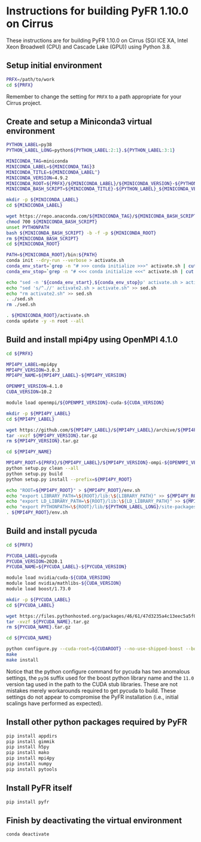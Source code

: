 Instructions for building PyFR 1.10.0 on Cirrus
===============================================

These instructions are for building PyFR 1.10.0 on Cirrus (SGI ICE XA, Intel Xeon Broadwell (CPU) and Cascade Lake (GPU)) using Python 3.8.


Setup initial environment
-------------------------

```bash
PRFX=/path/to/work
cd ${PRFX}
```

Remember to change the setting for `PRFX` to a path appropriate for your Cirrus project.


Create and setup a Miniconda3 virtual environment
-------------------------------------------------

```bash
PYTHON_LABEL=py38
PYTHON_LABEL_LONG=python${PYTHON_LABEL:2:1}.${PYTHON_LABEL:3:1}

MINICONDA_TAG=miniconda
MINICONDA_LABEL=${MINICONDA_TAG}3
MINICONDA_TITLE=${MINICONDA_LABEL^}
MINICONDA_VERSION=4.9.2
MINICONDA_ROOT=${PRFX}/${MINICONDA_LABEL}/${MINICONDA_VERSION}-${PYTHON_LABEL}
MINICONDA_BASH_SCRIPT=${MINICONDA_TITLE}-${PYTHON_LABEL}_${MINICONDA_VERSION}-Linux-x86_64.sh

mkdir -p ${MINICONDA_LABEL}
cd ${MINICONDA_LABEL}

wget https://repo.anaconda.com/${MINICONDA_TAG}/${MINICONDA_BASH_SCRIPT}
chmod 700 ${MINICONDA_BASH_SCRIPT}
unset PYTHONPATH
bash ${MINICONDA_BASH_SCRIPT} -b -f -p ${MINICONDA_ROOT}
rm ${MINICONDA_BASH_SCRIPT}
cd ${MINICONDA_ROOT}

PATH=${MINICONDA_ROOT}/bin:${PATH}
conda init --dry-run --verbose > activate.sh
conda_env_start=`grep -n "# >>> conda initialize >>>" activate.sh | cut -d':' -f 1`
conda_env_stop=`grep -n "# <<< conda initialize <<<" activate.sh | cut -d':' -f 1`

echo "sed -n '${conda_env_start},${conda_env_stop}p' activate.sh > activate2.sh" > sed.sh
echo "sed 's/^.//' activate2.sh > activate.sh" >> sed.sh
echo "rm activate2.sh" >> sed.sh
. ./sed.sh
rm ./sed.sh

. ${MINICONDA_ROOT}/activate.sh
conda update -y -n root --all
```


Build and install mpi4py using OpenMPI 4.1.0
--------------------------------------------

```bash
cd ${PRFX}

MPI4PY_LABEL=mpi4py
MPI4PY_VERSION=3.0.3
MPI4PY_NAME=${MPI4PY_LABEL}-${MPI4PY_VERSION}

OPENMPI_VERSION=4.1.0
CUDA_VERSION=10.2

module load openmpi/${OPENMPI_VERSION}-cuda-${CUDA_VERSION}

mkdir -p ${MPI4PY_LABEL}
cd ${MPI4PY_LABEL}

wget https://github.com/${MPI4PY_LABEL}/${MPI4PY_LABEL}/archive/${MPI4PY_VERSION}.tar.gz
tar -xvzf ${MPI4PY_VERSION}.tar.gz
rm ${MPI4PY_VERSION}.tar.gz

cd ${MPI4PY_NAME}

MPI4PY_ROOT=${PRFX}/${MPI4PY_LABEL}/${MPI4PY_VERSION}-ompi-${OPENMPI_VERSION}
python setup.py clean --all
python setup.py build
python setup.py install --prefix=${MPI4PY_ROOT}

echo "ROOT=${MPI4PY_ROOT}" > ${MPI4PY_ROOT}/env.sh
echo "export LIBRARY_PATH=\${ROOT}/lib:\${LIBRARY_PATH}" >> ${MPI4PY_ROOT}/env.sh
echo "export LD_LIBRARY_PATH=\${ROOT}/lib:\${LD_LIBRARY_PATH}" >> ${MPI4PY_ROOT}/env.sh
echo "export PYTHONPATH=\${ROOT}/lib/${PYTHON_LABEL_LONG}/site-packages:\${PYTHONPATH}" >> ${MPI4PY_ROOT}/env.sh
. ${MPI4PY_ROOT}/env.sh
```


Build and install pycuda
------------------------

```bash
cd ${PRFX}

PYCUDA_LABEL=pycuda
PYCUDA_VERSION=2020.1
PYCUDA_NAME=${PYCUDA_LABEL}-${PYCUDA_VERSION}

module load nvidia/cuda-${CUDA_VERSION}
module load nvidia/mathlibs-${CUDA_VERSION}
module load boost/1.73.0

mkdir -p ${PYCUDA_LABEL}
cd ${PYCUDA_LABEL}

wget https://files.pythonhosted.org/packages/46/61/47d3235a4c13eec5a5f03594ddb268f4858734e02980afbcd806e6242fa5/${PYCUDA_NAME}.tar.gz
tar -xvzf ${PYCUDA_NAME}.tar.gz
rm ${PYCUDA_NAME}.tar.gz

cd ${PYCUDA_NAME}

python configure.py --cuda-root=${CUDAROOT} --no-use-shipped-boost --boost-python-libname=boost_python-py36 --ldflags="-L/lustre/sw/nvidia/hpcsdk/Linux_x86_64/20.9/cuda/11.0/targets/x86_64-linux/lib/stubs"
make
make install
```

Notice that the python configure command for pycuda has two anomalous settings, the `py36` suffix used for the boost python library name and the `11.0` version tag used in the path to the CUDA stub libraries.
These are not mistakes merely workarounds required to get pycuda to build. These settings do not appear to compromise the PyFR installation (i.e., initial scalings have performed as expected).


Install other python packages required by PyFR
----------------------------------------------

```bash
pip install appdirs
pip install gimmik
pip install h5py
pip install mako
pip install mpi4py
pip install numpy
pip install pytools
```


Install PyFR itself
-------------------
```bash
pip install pyfr
```


Finish by deactivating the virtual environment
----------------------------------------------

```bash
conda deactivate
```
